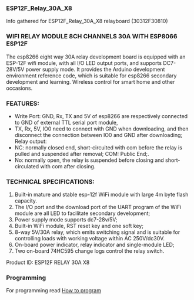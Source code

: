 ### ESP12F_Relay_30A_X8
Info gathered for ESP12F_Relay_30A_X8 relayboard (30312F30810)

### WIFI RELAY MODULE 8CH CHANNELS 30A WITH ESP8066 ESP12F

The esp8266 eight way 30A relay development board is equipped with an ESP-12F wifi module, with all I/O LED output ports, and supports DC7-28V/5V power supply mode. It provides the Arduino development environment reference code, which is suitable for esp8266 secondary development and learning. Wireless control for smart home and other occasions.

### FEATURES:

- Write Port: GND, Rx, TX and 5V of esp8266 are respectively connected to GND of external TTL serial port module,
- TX, Rx, 5V, IO0 need to connect with GND when downloading, and then disconnect the connection between IO0 and GND after downloading; Relay output:
- NC: normally closed end, short-circuited with com before the relay is pulled and suspended after removal; COM: Public End;.
- No: normally open, the relay is suspended before closing and short-circulated with com after closing.

### TECHNICAL SPECIFICATIONS:

1. Built-in mature and stable esp-12f WiFi module with large 4m byte flash capacity.
2. The I/O port and the download port of the UART program of the WiFi module are all LED to facilitate secondary development;
3. Power supply mode supports dc7-28v/5V;
4. Built-in WiFi module, RST reset key and one soft key;
5. 8-way 5V/30A relay, which emits switching signal and is suitable for controlling loads with working voltage within AC 250V/dc30V.
6. On-board power indicator, relay indicator and single-module LED;
7. Two on-board 74HC595 change logs control the relay switch.

Product ID: ESP12F RELAY 30A X8

### Programming

For programming read [How to program](https://github.com/Malikster/ESP12F_Relay_30A_X8/blob/main/How_to_program.md)

